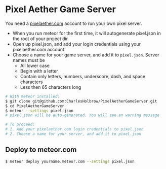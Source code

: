 # Pixel Aether Game Server

You need a [pixelaether.com](http://www.pixelaether.com) account to run your own pixel server.

- When you run meteor for the first time, it will autogenerate pixel.json in the root of your project dir
- Open up pixel.json, and add your login credentials using your pixelaether.com account
- Choose a name for your game server, and add it to `pixel.json`. Server names must be
  - All lower case
  - Begin with a letter
  - Contain only letters, numbers, underscore, dash, and space characters
  - Less then 65 characters long

```sh
# With meteor installed:
$ git clone git@github.com:CharlesHolbrow/PixelAetherGameServer.git
$ cd PixelAetherGameServer
$ meteor --settings pixel.json
# pixel.json will be auto-generated. You will see an warning message

# To proceed:
# 1. Add your pixelaether.com login credentials to pixel.json
# 2. Choose a name for your server, and add it to pixel.json
```


## Deploy to meteor.com
```sh
$ meteor deploy yourname.meteor.com --settings pixel.json
```
